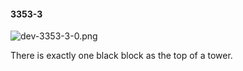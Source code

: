 #### 3353-3
![dev-3353-3-0.png](https://github.com/lil-lab/nlvr/raw/master/nlvr/dev/images/3/dev-3353-3-0.png "dev-3353-3-0.png")

There is exactly one black block as the top of a tower.